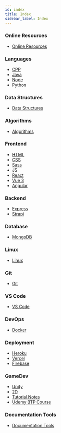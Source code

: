 ```yaml
---
id: index
title: Index
sidebar_label: Index
---
```


### Online Resources

- [Online Resources](resources/resources)

### Languages

- [CPP](languages/cpp/cpp)
- [Java](languages/java/java)
- [Node](languages/node/node)
- Python

### Data Structures

- [Data Structures](ds/ds)

### Algorithms

- [Algorithms](algorithms/algorithms)

### Frontend

- [HTML](frontend/html/html)
- [CSS](frontend/css/css)
- [Sass](frontend/sass/sass)
- JS
- [React](frontend/react/react)
- [Vue 3](frontend/vue/vue)
- [Angular](frontend/angular/angular)
<!-- - NextJS -->

### Backend

- [Express](backend/express/express)
- [Strapi](backend/strapi/strapi)

<!---
- [Spring Boot](backend/springboot/springboot)
- [Flask](backend/flask/flask)
--->

### Database

- [MongoDB](db/mongo/mongo)

### Linux

- [Linux](linux/linux)

### Git

- [Git](git/git)

### VS Code

- [VS Code](vscode/vscode)

### DevOps

- [Docker](devops/docker/docker)

### Deployment

- [Heroku](deployment/heroku)
- [Vercel](deployment/vercel)
- [Firebase](deployment/firebase)

### GameDev

- [Unity](gamedev/unity/unity)
- [2D](gamedev/unity/unity-2d)
- [Tutorial Notes](gamedev/unity/unity-tutorial-notes)
- [Udemy BTP Course](gamedev/unity/unity-udemy-btp-course)

### Documentation Tools

- [Documentation Tools](documentation/documentation)
